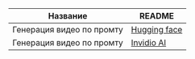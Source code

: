 | Название | README |
| ------ | ------ |
|Генерация видео по промту|[Hugging face](https://huggingface.co/cerspense/zeroscope_v2_576w)|
|Генерация видео по промту|[Invidio AI](https://ai.invideo.io/workspace/8dc0c550-6f26-4f3a-b794-c519afa6a27b/v2-copilot)|
